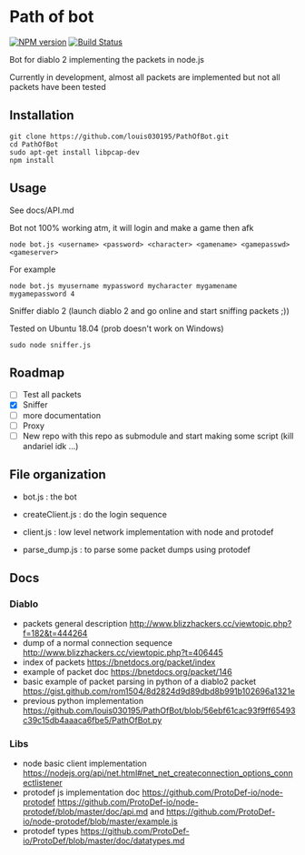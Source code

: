 # Path of bot
[![NPM version](https://img.shields.io/npm/v/pathofbot.svg)](http://npmjs.com/package/pathofbot)
[![Build Status](https://img.shields.io/circleci/project/louis030195/PathOfBot/master.svg)](https://circleci.com/gh/louis030195/PathOfBot)


Bot for diablo 2 implementing the packets in node.js

Currently in development, almost all packets are implemented but not all packets have been tested

## Installation

```
git clone https://github.com/louis030195/PathOfBot.git
cd PathOfBot
sudo apt-get install libpcap-dev
npm install
```

## Usage

See docs/API.md

Bot not 100% working atm, it will login and make a game then afk
```
node bot.js <username> <password> <character> <gamename> <gamepasswd> <gameserver>
```

For example

```
node bot.js myusername mypassword mycharacter mygamename mygamepassword 4
```

Sniffer diablo 2 (launch diablo 2 and go online and start sniffing packets ;))

Tested on Ubuntu 18.04 (prob doesn't work on Windows)

```
sudo node sniffer.js
```


## Roadmap
- [ ] Test all packets
- [x] Sniffer
- [ ] more documentation
- [ ] Proxy
- [ ] New repo with this repo as submodule and start making some script (kill andariel idk ...)

## File organization

* bot.js : the bot
* createClient.js : do the login sequence
* client.js : low level network implementation with node and protodef

* parse_dump.js : to parse some packet dumps using protodef

## Docs

### Diablo

* packets general description http://www.blizzhackers.cc/viewtopic.php?f=182&t=444264
* dump of a normal connection sequence http://www.blizzhackers.cc/viewtopic.php?t=406445
* index of packets https://bnetdocs.org/packet/index
* example of packet doc https://bnetdocs.org/packet/146
* basic example of packet parsing in python of a diablo2 packet https://gist.github.com/rom1504/8d2824d9d89dbd8b991b102696a1321e
* previous python implementation https://github.com/louis030195/PathOfBot/blob/56ebf61cac93f9ff65493c39c15db4aaaca6fbe5/PathOfBot.py

### Libs

* node basic client implementation https://nodejs.org/api/net.html#net_net_createconnection_options_connectlistener
* protodef js implementation doc https://github.com/ProtoDef-io/node-protodef https://github.com/ProtoDef-io/node-protodef/blob/master/doc/api.md and https://github.com/ProtoDef-io/node-protodef/blob/master/example.js
* protodef types https://github.com/ProtoDef-io/ProtoDef/blob/master/doc/datatypes.md
